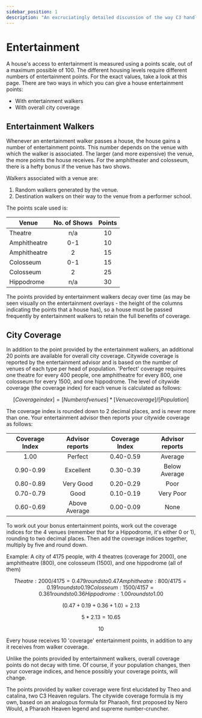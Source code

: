 ```yaml
---
sidebar_position: 1
description: "An excruciatingly detailed discussion of the way C3 handles Entertainment."
---
```

# Entertainment

A house's access to entertainment is measured using a points scale, out of a maximum possible of 100. The different housing levels require different numbers of entertainment points. For the exact values, take a look at this page. There are two ways in which you can give a house entertainment points:

- With entertainment walkers
- With overall city coverage

## Entertainment Walkers

Whenever an entertainment walker passes a house, the house gains a number of entertainment points. This number depends on the venue with which the walker is associated. The larger (and more expensive) the venue, the more points the house receives. For the amphitheater and colosseum, there is a hefty bonus if the venue has two shows.

Walkers associated with a venue are:

1. Random walkers generated by the venue.
2. Destination walkers on their way to the venue from a performer school.

The points scale used is:

| Venue        | No. of Shows | Points |
| ------------ | :----------: | :----: |
| Theatre      |     n/a      |   10   |
| Amphitheatre |     0-1      |   10   |
| Amphitheatre |      2       |   15   |
| Colosseum    |     0-1      |   15   |
| Colosseum    |      2       |   25   |
| Hippodrome   |     n/a      |   30   |

The points provided by entertainment walkers decay over time (as may be seen visually on the entertainment overlays - the height of the columns indicating the points that a house has), so a house must be passed frequently by entertainment walkers to retain the full benefits of coverage.

## City Coverage

In addition to the point provided by the entertainment walkers, an additional 20 points are available for overall city coverage. Citywide coverage is reported by the entertainment advisor and is based on the number of venues of each type per head of population. 'Perfect' coverage requires one theatre for every 400 people, one amphitheatre for every 800, one colosseum for every 1500, and one hippodrome. The level of citywide coverage (the coverage index) for each venue is calculated as follows:

```math title="City Coverage Formula"
[Coverage index] = [Number of venues] * [Venue coverage] / [Population]
```

The coverage index is rounded down to 2 decimal places, and is never more than one. Your entertainment advisor then reports your citywide coverage as follows:

| Coverage Index | Advisor reports | Coverage Index | Advisor reports |
| :------------: | :-------------: | :------------: | :-------------: |
|      1.00      |     Perfect     |   0.40-0.59    |     Average     |
|   0.90-0.99    |    Excellent    |   0.30-0.39    |  Below Average  |
|   0.80-0.89    |    Very Good    |   0.20-0.29    |      Poor       |
|   0.70-0.79    |      Good       |   0.10-0.19    |    Very Poor    |
|   0.60-0.69    |  Above Average  |   0.00-0.09    |      None       |

To work out your bonus entertainment points, work out the coverage indices for the 4 venues (remember that for a Hippodrome, it's either 0 or 1), rounding to two decimal places. Then add the coverage indices together, multiply by five and round down.

Example: A city of 4175 people, with 4 theatres (coverage for 2000), one amphitheatre (800), one colosseum (1500), and one hippodrome (all of them)

```math title="Calculate the coverage indices"
Theatre:      2000 / 4175 = 0.479 rounds to 0.47
Amphitheatre:  800 / 4175 = 0.191 rounds to 0.19
Colosseum:    1500 / 4157 = 0.361 rounds to 0.36
Hippodrome:   1.00 rounds to 1.00
```

```math title="Add them up"
(0.47 + 0.19 + 0.36 + 1.0) = 2.13
```

```math title="Multiply by 5"
5 * 2.13 = 10.65
```

```math title="Round down"
10
```

Every house receives 10 'coverage' entertainment points, in addition to any it receives from walker coverage.

Unlike the points provided by entertainment walkers, overall coverage points do not decay with time. Of course, if your population changes, then your coverage indices, and hence possibly your coverage points, will change.

The points provided by walker coverage were first elucidated by Theo and catalina, two C3 Heaven regulars. The citywide coverage formula is my own, based on an analogous formula for Pharaoh, first proposed by Nero Would, a Pharaoh Heaven legend and supreme number-cruncher.
